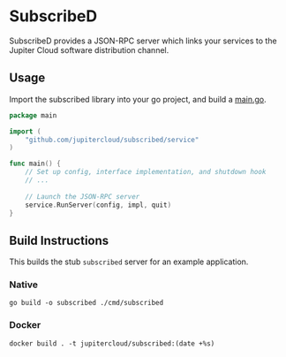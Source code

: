 # SubscribeD

SubscribeD provides a JSON-RPC server which links your services to the Jupiter Cloud software distribution channel.

## Usage
Import the subscribed library into your go project, and build a [main.go](cmd/subscribed).

```go
package main

import (
    "github.com/jupitercloud/subscribed/service"
)

func main() {
    // Set up config, interface implementation, and shutdown hook
    // ...
    
    // Launch the JSON-RPC server
    service.RunServer(config, impl, quit)
}

```


## Build Instructions
This builds the stub `subscribed` server for an example application.

### Native

    go build -o subscribed ./cmd/subscribed

### Docker

    docker build . -t jupitercloud/subscribed:(date +%s)
